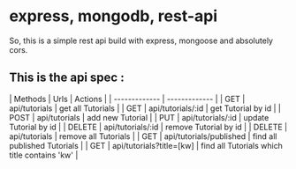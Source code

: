 # express, mongodb, rest-api
So, this is a simple rest api build with express, mongoose and absolutely cors.

## This is the api spec :

| Methods  | Urls | Actions |
| ------------- | ------------- |
| GET |	api/tutorials	| get all Tutorials |
| GET |	api/tutorials/:id	| get Tutorial by id |
| POST |	api/tutorials	| add new Tutorial |
| PUT |	api/tutorials/:id	| update Tutorial by id |
| DELETE |	api/tutorials/:id	| remove Tutorial by id |
| DELETE |	api/tutorials	| remove all Tutorials |
| GET |	api/tutorials/published	| find all published Tutorials |
| GET |	api/tutorials?title=[kw]	| find all Tutorials which title contains 'kw' |